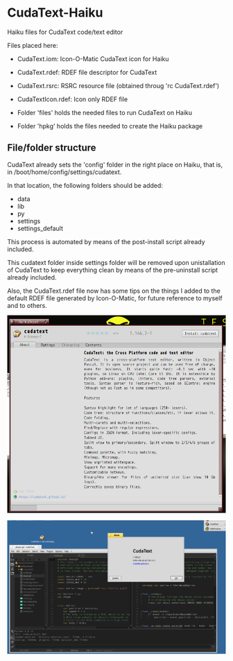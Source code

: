 # CudaText-Haiku
Haiku files for CudaText code/text editor

Files placed here:
- CudaText.iom:       Icon-O-Matic CudaText icon for Haiku
- CudaText.rdef:      RDEF file descriptor for CudaText
- CudaText.rsrc:      RSRC resource file (obtained throug 'rc CudaText.rdef')
- CudaTextIcon.rdef:  Icon only RDEF file

- Folder 'files' holds the needed files to run CudaText on Haiku
- Folder 'hpkg' holds the files needed to create the Haiku package

## File/folder structure
CudaText already sets the 'config' folder in the right place on Haiku, that is, in /boot/home/config/settings/cudatext.

In that location, the following folders should be added:
- data
- lib
- py
- settings
- settings_default

This process is automated by means of the post-install script already included.

This cudatext folder inside settings folder will be removed upon unistallation of CudaText to keep everything clean by means of the pre-uninstall script already included.

Also, the CudaText.rdef file now has some tips on the things I added to the default RDEF file generated by Icon-O-Matic, for future reference to myself and to others.

![CudaText Package](/cudatexthpkg.png)

![CudaText Software](/cudatext.png)

